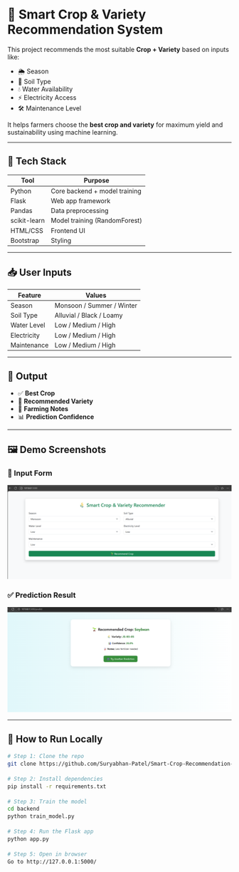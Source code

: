 # 🌾 Smart Crop & Variety Recommendation System

This project recommends the most suitable **Crop + Variety** based on inputs like:

- 🌦️ Season
- 🌱 Soil Type
- 💧 Water Availability
- ⚡ Electricity Access
- 🛠️ Maintenance Level

It helps farmers choose the **best crop and variety** for maximum yield and sustainability using machine learning.

---

## 🔧 Tech Stack

| Tool           | Purpose                       |
|----------------|-------------------------------|
| Python         | Core backend + model training |
| Flask          | Web app framework             |
| Pandas         | Data preprocessing            |
| scikit-learn   | Model training (RandomForest) |
| HTML/CSS       | Frontend UI                   |
| Bootstrap      | Styling                       |

---

## 📥 User Inputs

| Feature         | Values                          |
|-----------------|----------------------------------|
| Season          | Monsoon / Summer / Winter        |
| Soil Type       | Alluvial / Black / Loamy         |
| Water Level     | Low / Medium / High              |
| Electricity     | Low / Medium / High              |
| Maintenance     | Low / Medium / High              |

---

## 🧠 Output

- ✅ **Best Crop**
- 🌾 **Recommended Variety**
- 📝 **Farming Notes**
- 📊 **Prediction Confidence**

---

## 🖼️ Demo Screenshots

### 🔘 Input Form
<img src="screenshots/input_form.png" width="600"/>

### ✅ Prediction Result
<img src="screenshots/prediction_result.png" width="600"/>

---

## 🚀 How to Run Locally

```bash
# Step 1: Clone the repo
git clone https://github.com/Suryabhan-Patel/Smart-Crop-Recommendation-System.git

# Step 2: Install dependencies
pip install -r requirements.txt

# Step 3: Train the model
cd backend
python train_model.py

# Step 4: Run the Flask app
python app.py

# Step 5: Open in browser
Go to http://127.0.0.1:5000/
